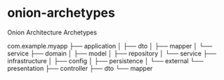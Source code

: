 # onion-archetypes
Onion Architecture Archetypes


com.example.myapp
├── application
│   ├── dto
│   ├── mapper
│   └── service
├── domain
│   ├── model
│   ├── repository
│   └── service
├── infrastructure
│   ├── config
│   ├── persistence
│   └── external
└── presentation
    ├── controller
    ├── dto
    └── mapper
